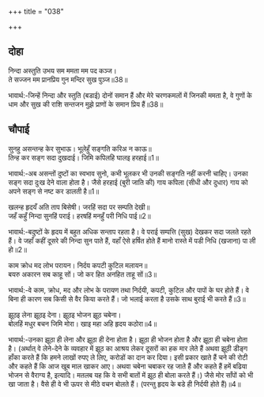 +++
title = "038"

+++
## दोहा
निन्दा अस्तुति उभय सम ममता मम पद कञ्ज।  
ते सज्जन मम प्रानप्रिय गुन मन्दिर सुख पुञ्ज॥38॥  

भावार्थ:-जिन्हें निन्दा और स्तुति (बडाई) दोनों समान हैं और मेरे चरणकमलों में जिनकी ममता है, वे गुणों के धाम और सुख की राशि सन्तजन मुझे प्राणों के समान प्रिय हैं॥38॥  




## चौपाई
सुनहु असन्तन्ह केर सुभाऊ। भूलेहुँ सङ्गति करिअ न काऊ॥  
तिन्ह कर सङ्ग सदा दुखदाई। जिमि कपिलहि घालइ हरहाई॥1॥  

भावार्थ:-अब असन्तों दुष्टों का स्वभाव सुनो, कभी भूलकर भी उनकी सङ्गति नहीं करनी चाहिए। उनका सङ्ग सदा दुःख देने वाला होता है। जैसे हरहाई (बुरी जाति की) गाय कपिला (सीधी और दुधार) गाय को अपने सङ्ग से नष्ट कर डालती है॥1॥  

खलन्ह हृदयँ अति ताप बिसेषी। जरहिं सदा पर सम्पति देखी॥  
जहँ कहुँ निन्दा सुनहिं पराई। हरषहिं मनहुँ परी निधि पाई॥2॥  

भावार्थ:-बदुष्टों के हृदय में बहुत अधिक सन्ताप रहता है। वे पराई सम्पत्ति (सुख) देखकर सदा जलते रहते हैं। वे जहाँ कहीं दूसरे की निन्दा सुन पाते हैं, वहाँ ऐसे हर्षित होते हैं मानो रास्ते में पडी निधि (खजाना) पा ली हो॥2॥  

काम क्रोध मद लोभ परायन। निर्दय कपटी कुटिल मलायन॥  
बयरु अकारन सब काहू सों। जो कर हित अनहित ताहू सों॥3॥  

भावार्थ:-वे काम, क्रोध, मद और लोभ के परायण तथा निर्दयी, कपटी, कुटिल और पापों के घर होते हैं। वे बिना ही कारण सब किसी से वैर किया करते हैं। जो भलाई करता है उसके साथ बुराई भी करते हैं॥3॥  

झूठइ लेना झूठइ देना। झूठइ भोजन झूठ चबेना।  
बोलहिं मधुर बचन जिमि मोरा। खाइ महा अहि हृदय कठोरा॥4॥  

भावार्थ:-उनका झूठा ही लेना और झूठा ही देना होता है। झूठा ही भोजन होता है और झूठा ही चबेना होता है। (अर्थात्‌ वे लेने-देने के व्यवहार में झूठ का आश्रय लेकर दूसरों का हक मार लेते हैं अथवा झूठी डीङ्ग हाँका करते हैं कि हमने लाखों रुपए ले लिए, करोडों का दान कर दिया। इसी प्रकार खाते हैं चने की रोटी और कहते हैं कि आज खूब माल खाकर आए। अथवा चबेना चबाकर रह जाते हैं और कहते हैं हमें बढिया भोजन से वैराग्य है, इत्यादि। मतलब यह कि वे सभी बातों में झूठ ही बोला करते हैं।) जैसे मोर साँपों को भी खा जाता है। वैसे ही वे भी ऊपर से मीठे वचन बोलते हैं। (परन्तु हृदय के बडे ही निर्दयी होते हैं)॥4॥  

